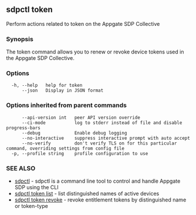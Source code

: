 ## sdpctl token

Perform actions related to token on the Appgate SDP Collective

### Synopsis

The token command allows you to renew or revoke device tokens used in the Appgate SDP Collective.

### Options

```
  -h, --help   help for token
      --json   Display in JSON format
```

### Options inherited from parent commands

```
      --api-version int   peer API version override
      --ci-mode           log to stderr instead of file and disable progress-bars
      --debug             Enable debug logging
      --no-interactive    suppress interactive prompt with auto accept
      --no-verify         don't verify TLS on for this particular command, overriding settings from config file
  -p, --profile string    profile configuration to use
```

### SEE ALSO

* [sdpctl](sdpctl.md)	 - sdpctl is a command line tool to control and handle Appgate SDP using the CLI
* [sdpctl token list](sdpctl_token_list.md)	 - list distinguished names of active devices
* [sdpctl token revoke](sdpctl_token_revoke.md)	 - revoke entitlement tokens by distinguished name or token-type

